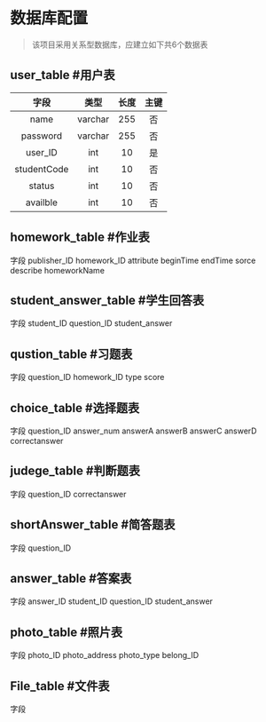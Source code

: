 # 数据库配置

>该项目采用关系型数据库，应建立如下共6个数据表

## user_table      #用户表

|   字段   |   类型   |  长度 | 主键 |
|:-------:|:--------:|:-----:|:---:|
|   name   | varchar |  255  | 否  |
| password | varchar |  255  | 否  |
| user_ID  |   int   |   10  | 是  |
| studentCode | int  |   10  | 否  |
|   status    | int  |   10  | 否  |
| availble |  int    |   10  | 否  |

## homework_table  #作业表

字段
publisher_ID
homework_ID
attribute
beginTime
endTime
sorce
describe
homeworkName

## student_answer_table #学生回答表

字段
student_ID
question_ID
student_answer

## qustion_table #习题表

字段
question_ID
homework_ID
type
score

## choice_table #选择题表

字段
question_ID
answer_num
answerA
answerB
answerC
answerD
correctanswer

## judege_table #判断题表

字段
question_ID
correctanswer

## shortAnswer_table #简答题表

字段
question_ID


## answer_table #答案表

字段
answer_ID
student_ID
question_ID
student_answer

## photo_table #照片表

字段
photo_ID
photo_address
photo_type
belong_ID

## File_table #文件表

字段
